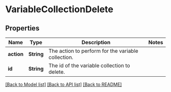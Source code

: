 # VariableCollectionDelete

## Properties

Name | Type | Description | Notes
------------ | ------------- | ------------- | -------------
**action** | **String** | The action to perform for the variable collection. | 
**id** | **String** | The id of the variable collection to delete. | 

[[Back to Model list]](../README.md#documentation-for-models) [[Back to API list]](../README.md#documentation-for-api-endpoints) [[Back to README]](../README.md)


